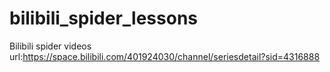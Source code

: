 # bilibili_spider_lessons
Bilibili spider videos url:https://space.bilibili.com/401924030/channel/seriesdetail?sid=4316888
